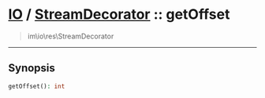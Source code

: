 # [IO](IO.md) / [StreamDecorator](IO-StreamDecorator.md) :: getOffset
 > im\io\res\StreamDecorator
____

## Synopsis
```php
getOffset(): int
```
